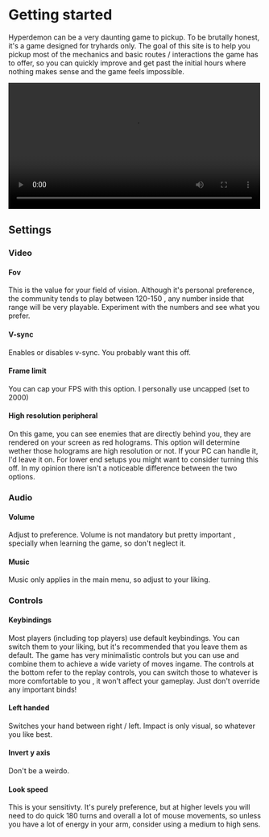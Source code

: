 
# Getting started

Hyperdemon can be a very daunting game to pickup. To be brutally honest, it's a game designed for tryhards only. 
The goal of this site is to help you pickup most of the mechanics and basic routes / interactions the game has to offer,
so you can quickly improve and get past the initial hours where nothing makes sense and the game feels impossible.

<video controls width="500" volume="0.25">
    <source src="https://b.hyprd.mn/hd/v/393842984.mp4" type="video/mp4">
</video>

## Settings

### Video

#### Fov
This is the value for your field of vision. Although it's personal preference, the community tends to play between 120-150 , any number inside that range will be very playable. Experiment with the numbers and see what you prefer.

#### V-sync
Enables or disables v-sync. You probably want this off.

#### Frame limit
You can cap your FPS with this option. I personally use uncapped (set to 2000)

#### High resolution peripheral
On this game, you can see enemies that are directly behind you, they are rendered on your screen as red holograms.
This option will determine wether those holograms are high resolution or not. If your PC can handle it, I'd leave it on.
For lower end setups you might want to consider turning this off. In my opinion there isn't a noticeable difference between the two options.

### Audio

#### Volume 
Adjust to preference. Volume is not mandatory but pretty important , specially when learning the game, so don't neglect it.

#### Music
Music only applies in the main menu, so adjust to your liking.

### Controls

#### Keybindings
Most players (including top players) use default keybindings. You can switch them to your liking, but it's recommended that you leave them as default.
The game has very minimalistic controls but you can use and combine them to achieve a wide variety of moves ingame.
The controls at the bottom refer to the replay controls, you can switch those to whatever is more comfortable to you , it won't affect your gameplay. Just don't override any important binds!

#### Left handed
Switches your hand between right / left. 
Impact is only visual, so whatever you like best.

#### Invert y axis
Don't be a weirdo.

#### Look speed
This is your sensitivty. It's purely preference, but at higher levels you will need to do quick 180 turns and overall a lot of mouse movements, so unless you have a lot of energy in your arm, consider using a medium to high sens.


  [^1]:
    Difficulty for this game is flexible, as in, enemies spawn only as fast as you kill other enemies. So if you are slow, then the game will go slow. If you are fast, the game will go fast.
